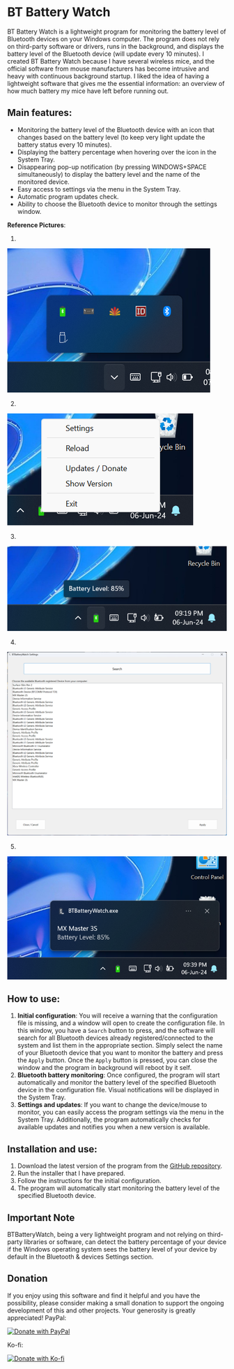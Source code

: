# BT Battery Watch

BT Battery Watch is a lightweight program for monitoring the battery level of Bluetooth devices on your Windows computer. The program does not rely on third-party software or drivers, runs in the background, and displays the battery level of the Bluetooth device (will update every 10 minutes). I created BT Battery Watch because I have several wireless mice, and the official software from mouse manufacturers has become intrusive and heavy with continuous background startup. I liked the idea of having a lightweight software that gives me the essential information: an overview of how much battery my mice have left before running out.

## Main features:
- Monitoring the battery level of the Bluetooth device with an icon that changes based on the battery level (to keep very light update the battery status every 10 minutes).
- Displaying the battery percentage when hovering over the icon in the System Tray.
- Disappearing pop-up notification (by pressing WINDOWS+SPACE simultaneously) to display the battery level and the name of the monitored device.
- Easy access to settings via the menu in the System Tray.
- Automatic program updates check.
- Ability to choose the Bluetooth device to monitor through the settings window.

**Reference Pictures**:

1.
![Icon System tray](src/IconinSystemtray.png)


2.
![Icon System tray Menu](src/IconSystemTrayMenu.png)


3.
![Mouse Over](src/MouseOver.png)


4.
![Settings](src/Settings.png)


5.
![Hotkeys](src/Windows+SpaceHotkeys.png)



## How to use:
1. **Initial configuration**: You will receive a warning that the configuration file is missing, and a window will open to create the configuration file. In this window, you have a `Search` button to press, and the software will search for all Bluetooth devices already registered/connected to the system and list them in the appropriate section. Simply select the name of your Bluetooth device that you want to monitor the battery and press the `Apply` button. Once the `Apply` button is pressed, you can close the window and the program in background will reboot by it self.
2. **Bluetooth battery monitoring**: Once configured, the program will start automatically and monitor the battery level of the specified Bluetooth device in the configuration file. Visual notifications will be displayed in the System Tray.
3. **Settings and updates**: If you want to change the device/mouse to monitor, you can easily access the program settings via the menu in the System Tray. Additionally, the program automatically checks for available updates and notifies you when a new version is available.

## Installation and use:
1. Download the latest version of the program from the [GitHub repository](https://github.com/Special-Niewbie/BTBatteryWatch/releases).
2. Run the installer that I have prepared.
3. Follow the instructions for the initial configuration.
4. The program will automatically start monitoring the battery level of the specified Bluetooth device.

## Important Note
BTBatteryWatch, being a very lightweight program and not relying on third-party libraries or software, can detect the battery percentage of your device if the Windows operating system sees the battery level of your device by default in the Bluetooth & devices Settings section.


## Donation
If you enjoy using this software and find it helpful and you have the possibility, please consider making a small donation to support the ongoing development of this and other projects. Your generosity is greatly appreciated!
PayPal:
 
[![Donate with PayPal](https://www.paypalobjects.com/en_US/i/btn/btn_donateCC_LG.gif)](https://www.paypal.com/paypalme/CrisDonate)

Ko-fi:
 
[![Donate with Ko-fi](https://www.ko-fi.com/img/githubbutton_sm.svg)](https://ko-fi.com/special_niewbie)
